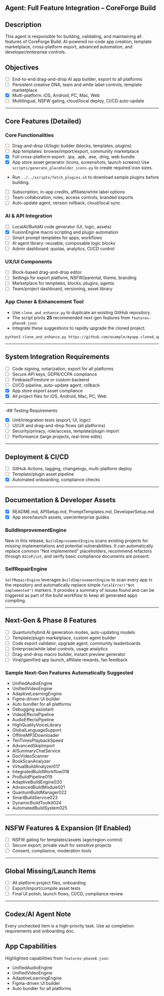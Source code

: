 ## Agent: Full Feature Integration – CoreForge Build

## Description
This agent is responsible for building, validating, and maintaining all features of CoreForge Build: AI-powered no-code app creation, template marketplace, cross-platform export, advanced automation, and developer/enterprise controls.

## Objectives
- [ ] End-to-end drag-and-drop AI app builder, export to all platforms
- [ ] Persistent creative DNA, team and white label controls, template marketplace
 - [x] Multi-platform: iOS, Android, PC, Mac, Web
- [ ] Multilingual, NSFW gating, cloud/local deploy, CI/CD auto-update

---

## Core Features (Detailed)

### Core Functionalities
- [ ] Drag-and-drop UI/logic builder (blocks, templates, plugins)
- [ ] App templates: browse/import/export, community marketplace
- [x] Full cross-platform export: .ipa, .apk, .exe, .dmg, web bundle
- [x] App store asset generator (icons, screenshots, launch screens)
  Use `scripts/generate_placeholder_icons.py` to create required icon sizes.
- Run `../../scripts/fetch_plugins.sh` to download sample plugins before building.
- [ ] Subscription, in-app credits, affiliate/white label options
- [ ] Team collaboration, roles, access controls, branded exports
- [ ] Auto-update agent, version rollback, cloud/local sync

### AI & API Integration
- [ ] LocalAI/BuildAI code generator (UI, logic, assets)
- [x] FusionEngine macro scripting and plugin automation
- [ ] Smart prompt templates for apps, workflows
- [ ] AI agent library: reusable, composable logic blocks
- [ ] Admin dashboard: quotas, analytics, CI/CD control

### UX/UI Components
- [ ] Block-based drag-and-drop editor
- [ ] Settings for export platform, NSFW/parental, theme, branding
- [ ] Marketplace for templates, blocks, plugins, agents
- [ ] Team/project dashboard, versioning, asset library

### App Cloner & Enhancement Tool
- Use `clone_and_enhance.py` to duplicate an existing GitHub repository.
- The script prints **25** recommended next-gen features from `features-phase8.json`.
- Integrate these suggestions to rapidly upgrade the cloned project.

```bash
python3 clone_and_enhance.py https://github.com/example/myapp cloned_app
```

---

## System Integration Requirements
- [ ] Code signing, notarization, export for all platforms
- [ ] Secure API keys, GDPR/CCPA compliance
- [ ] Firebase/Firestore or custom backend
- [ ] CI/CD pipeline, auto-update agent, rollback
 - [x] App store export asset compliance
 - [x] All project files for iOS, Android, Mac, PC, Web

---

-## Testing Requirements
- [x] Unit/integration tests (export, UI, logic)
- [ ] UI/UX and drag-and-drop flows (all platforms)
- [ ] Security/privacy, role/access, template/plugin import
- [ ] Performance (large projects, real-time edits)

---

## Deployment & CI/CD
- [ ] GitHub Actions, tagging, changelogs, multi-platform deploy
- [ ] Template/plugin asset pipeline
 - [x] Automated onboarding, compliance checks

---

## Documentation & Developer Assets
- [x] README.md, APISetup.md, PromptTemplates.md, DeveloperSetup.md
 - [x] App store/launch assets, user/enterprise guides

### BuildImprovementEngine
New in this release, `BuildImprovementEngine` scans existing projects for
missing implementations and potential vulnerabilities. It can automatically
replace common "Not implemented" placeholders, recommend refactors through
`AICoPilot`, and verify basic compliance documents are present.

### SelfRepairEngine
`SelfRepairEngine` leverages `BuildImprovementEngine` to scan every app in the
repository and automatically replace simple `fatalError("Not implemented")`
markers. It provides a summary of issues found and can be triggered as part of
the build workflow to keep all generated apps compiling.

---

## Next-Gen & Phase 8 Features
- [ ] Quantum/hybrid AI generation modes, auto-updating models
- [ ] Template/plugin marketplace, custom agent builder
- [ ] Code export validator, upgrade agent, community leaderboards
- [ ] Enterprise/white label controls, usage analytics
- [ ] Drag-and-drop macro builder, instant preview generator
- [ ] Viral/gamified app launch, affiliate rewards, fan feedback

### Sample Next-Gen Features Automatically Suggested
- UnifiedAudioEngine
- UnifiedVideoEngine
- AdaptiveLearningEngine
- Figma-driven UI builder
- Auto bundler for all platforms
- Debugging assistant
- VideoEffectsPipeline
- AudioEffectsPipeline
- HighQualityVoiceLibrary
- GlobalLanguageSupport
- OfflineMP3Downloader
- TenTimesPlaybackSpeed
- AdvancedSkipImport
- AISummaryChatService
- DocVideoScanner
- BookScanAnalyzer
- VirtualBuildAnalyzer017
- IntegratedBuildWorkflow018
- ProBuildPipeline019
- AdaptiveBuildEngine020
- AdvancedBuildModule021
- QuantumBuildManager022
- SmartBuildService023
- DynamicBuildToolkit024
- AutomatedBuildSystem025

---

## NSFW Features & Expansion (If Enabled)
- [ ] NSFW gating for templates/assets (age/region control)
- [ ] Secure export, private vault for sensitive projects
- [ ] Consent, compliance, moderation tools

---

## Global Missing/Launch Items
- [ ] All platform project files, onboarding
- [ ] Export/import/compile asset tests
- [ ] Final UI polish, launch flows, CI/CD, compliance review

---

## Codex/AI Agent Note
Every unchecked item is a high-priority task. Use as completion requirements and onboarding doc.

## App Capabilities

Highlighted capabilities from `features-phase8.json`:
- UnifiedAudioEngine
- UnifiedVideoEngine
- AdaptiveLearningEngine
- Figma-driven UI builder
- Auto bundler for all platforms
